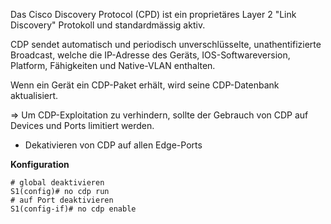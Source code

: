 Das Cisco Discovery Protocol (CPD) ist ein proprietäres Layer 2 "Link Discovery" Protokoll und standardmässig aktiv.

CDP sendet automatisch und periodisch unverschlüsselte, unathentifizierte Broadcast, welche die IP-Adresse des Geräts, IOS-Softwareversion, Platform, Fähigkeiten und Native-VLAN enthalten.

Wenn ein Gerät ein CDP-Paket erhält, wird seine CDP-Datenbank aktualisiert.

=> Um CDP-Exploitation zu verhindern, sollte der Gebrauch von CDP auf Devices und Ports limitiert werden.
- Dekativieren von CDP auf allen Edge-Ports

**Konfiguration**
```
# global deaktivieren
S1(config)# no cdp run
# auf Port deaktivieren
S1(config-if)# no cdp enable
```